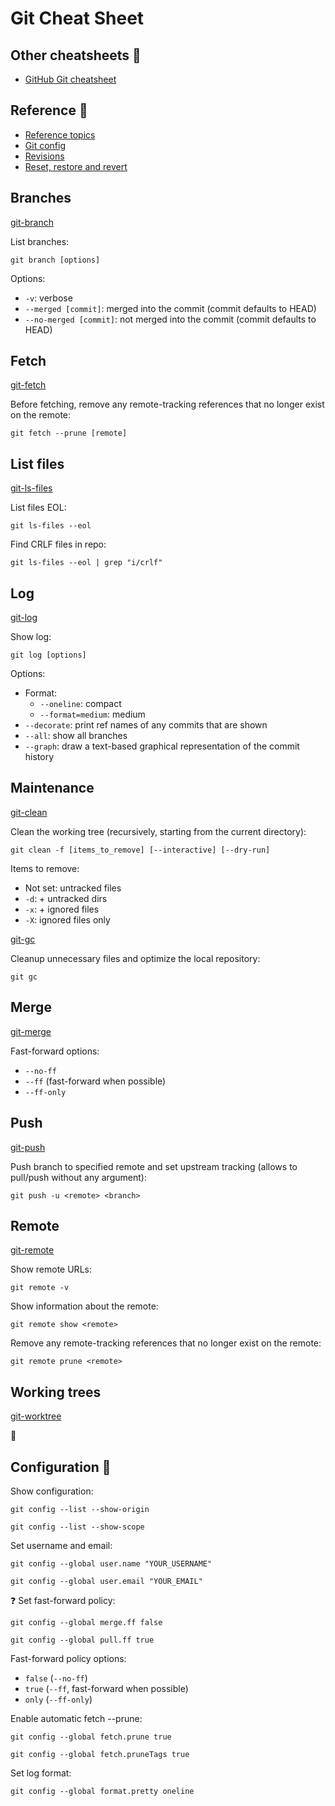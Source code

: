 # Git Cheat Sheet

## Other cheatsheets 📌
* [GitHub Git cheatsheet](https://education.github.com/git-cheat-sheet-education.pdf)

## Reference 📌
* [Reference topics](https://git-scm.com/docs)
* [Git config](https://git-scm.com/docs/git-config)
* [Revisions](https://git-scm.com/docs/gitrevisions)
* [Reset, restore and revert](https://git-scm.com/docs/git#_reset_restore_and_revert)

## Branches
[git-branch](https://git-scm.com/docs/git-branch)

List branches:
```
git branch [options]
```
Options:
* `-v`: verbose
* `--merged [commit]`: merged into the commit (commit defaults to HEAD)
* `--no-merged [commit]`: not merged into the commit (commit defaults to HEAD)

## Fetch
[git-fetch](https://git-scm.com/docs/git-fetch)

Before fetching, remove any remote-tracking references that no longer exist on the remote:
```
git fetch --prune [remote]
```

## List files
[git-ls-files](https://git-scm.com/docs/git-ls-files)

List files EOL:
```
git ls-files --eol
```

Find CRLF files in repo:
```
git ls-files --eol | grep "i/crlf"
```

## Log
[git-log](https://git-scm.com/docs/git-log)

Show log:
```
git log [options]
```
Options:
* Format:
  * `--oneline`: compact
  * `--format=medium`: medium
* `--decorate`: print ref names of any commits that are shown
* `--all`: show all branches
* `--graph`: draw a text-based graphical representation of the commit history

## Maintenance
[git-clean](https://git-scm.com/docs/git-clean)

Clean the working tree (recursively, starting from the current directory):
```
git clean -f [items_to_remove] [--interactive] [--dry-run]
```
Items to remove:
* Not set: untracked files
* `-d`: + untracked dirs
* `-x`: + ignored files
* `-X`: ignored files only

[git-gc](https://git-scm.com/docs/git-gc)

Cleanup unnecessary files and optimize the local repository:
```
git gc
```

## Merge
[git-merge](https://git-scm.com/docs/git-merge)

Fast-forward options:
* `--no-ff`
* `--ff` (fast-forward when possible)
* `--ff-only`

## Push
[git-push](https://git-scm.com/docs/git-push)

Push branch to specified remote and set upstream tracking (allows to pull/push without any argument):
```
git push -u <remote> <branch>
```

## Remote
[git-remote](https://git-scm.com/docs/git-remote)

Show remote URLs:
```
git remote -v
```

Show information about the remote:
```
git remote show <remote>
```

Remove any remote-tracking references that no longer exist on the remote:
```
git remote prune <remote>
```

## Working trees
[git-worktree](https://git-scm.com/docs/git-worktree)

🚧

## Configuration 📌
Show configuration:
```
git config --list --show-origin
```
```
git config --list --show-scope
```

Set username and email:
```
git config --global user.name "YOUR_USERNAME"
```
```
git config --global user.email "YOUR_EMAIL"
```

❓ Set fast-forward policy:
```
git config --global merge.ff false
```
```
git config --global pull.ff true
```

Fast-forward policy options:
* `false` (`--no-ff`)
* `true` (`--ff`, fast-forward when possible)
* `only` (`--ff-only`)

Enable automatic fetch --prune:
```
git config --global fetch.prune true
```
```
git config --global fetch.pruneTags true
```

Set log format:
```
git config --global format.pretty oneline
```
